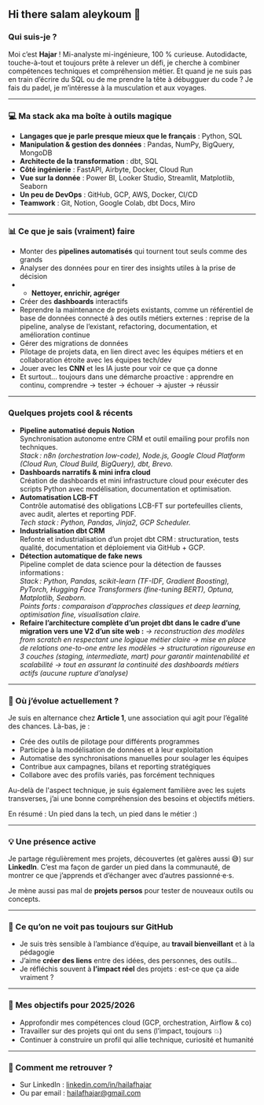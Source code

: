 ## Hi there salam aleykoum 👋
### Qui suis-je ?

Moi c’est **Hajar** ! Mi-analyste mi-ingénieure, 100 % curieuse. 
Autodidacte, touche-à-tout et toujours prête à relever un défi, je cherche à combiner compétences techniques et compréhension métier.
Et quand je ne suis pas en train d’écrire du SQL ou de me prendre la tête à débugguer du code ? Je fais du padel, je m’intéresse à la musculation et aux voyages.

---

### 💻 Ma stack aka ma boîte à outils magique

* **Langages que je parle presque mieux que le français** : Python, SQL
* **Manipulation & gestion des données** : Pandas, NumPy, BigQuery, MongoDB
* **Architecte de la transformation** : dbt, SQL
* **Côté ingénierie** : FastAPI, Airbyte, Docker, Cloud Run
* **Vue sur la donnée** : Power BI, Looker Studio, Streamlit, Matplotlib, Seaborn
* **Un peu de DevOps** : GitHub, GCP, AWS, Docker, CI/CD
* **Teamwork** : Git, Notion, Google Colab, dbt Docs, Miro

---

### 📊 Ce que je sais (vraiment) faire

* Monter des **pipelines automatisés** qui tournent tout seuls comme des grands
* Analyser des données pour en tirer des insights utiles à la prise de décision
* * **Nettoyer, enrichir, agréger**
* Créer des **dashboards** interactifs
* Reprendre la maintenance de projets existants, comme un référentiel de base de données connecté à des outils métiers externes : reprise de la pipeline, analyse de l’existant, refactoring, documentation, et amélioration continue
* Gérer des migrations de données 
* Pilotage de projets data, en lien direct avec les équipes métiers et en collaboration étroite avec les équipes tech/dev
* Jouer avec les **CNN** et les IA juste pour voir ce que ça donne
* Et surtout… toujours dans une démarche proactive : apprendre en continu, comprendre → tester → échouer → ajuster → réussir

---

### Quelques projets cool & récents

* **Pipeline automatisé depuis Notion**  
  Synchronisation autonome entre CRM et outil emailing pour profils non techniques.  
  *Stack : n8n (orchestration low-code), Node.js, Google Cloud Platform (Cloud Run, Cloud Build, BigQuery), dbt, Brevo.*
* **Dashboards narratifs & mini infra cloud**  
  Création de dashboards et mini infrastructure cloud pour exécuter des scripts Python avec modélisation, documentation et optimisation.
* **Automatisation LCB-FT**  
  Contrôle automatisé des obligations LCB-FT sur portefeuilles clients, avec audit, alertes et reporting PDF.  
  *Tech stack : Python, Pandas, Jinja2, GCP Scheduler.*
* **Industrialisation dbt CRM**  
  Refonte et industrialisation d’un projet dbt CRM : structuration, tests qualité, documentation et déploiement via GitHub + GCP.
* **Détection automatique de fake news**  
  Pipeline complet de data science pour la détection de fausses informations :  
  *Stack : Python, Pandas, scikit-learn (TF-IDF, Gradient Boosting), PyTorch, Hugging Face Transformers (fine-tuning BERT), Optuna, Matplotlib, Seaborn.*  
  *Points forts : comparaison d’approches classiques et deep learning, optimisation fine, visualisation claire.*
* **Refaire l’architecture complète d’un **projet dbt** dans le cadre d’une **migration** vers une V2 d’un site web :**
*→ reconstruction des modèles from scratch en respectant une logique métier claire*
*→ mise en place de relations one-to-one entre les modèles*
*→ structuration rigoureuse en 3 couches (staging, intermediate, mart) pour garantir maintenabilité et scalabilité*
*→ tout en assurant la continuité des dashboards métiers actifs (aucune rupture d’analyse)*

---

### 🏢 Où j’évolue actuellement ?

Je suis en alternance chez **Article 1**, une association qui agit pour l’égalité des chances. Là-bas, je :

* Crée des outils de pilotage pour différents programmes
* Participe à la modélisation de données et à leur exploitation
* Automatise des synchronisations manuelles pour soulager les équipes
* Contribue aux campagnes, bilans et reporting stratégiques
* Collabore avec des profils variés, pas forcément techniques

Au-delà de l'aspect technique, je suis également familière avec les sujets transverses, j’ai une bonne compréhension des besoins et objectifs métiers.

En résumé : Un pied dans la tech, un pied dans le métier :)

---

### 💡 Une présence active

Je partage régulièrement mes projets, découvertes (et galères aussi 😅) sur **LinkedIn**. C’est ma façon de garder un pied dans la communauté, de montrer ce que j’apprends et d’échanger avec d’autres passionné·e·s.

Je mène aussi pas mal de **projets persos** pour tester de nouveaux outils ou concepts.

---

### 💬 Ce qu’on ne voit pas toujours sur GitHub

* Je suis très sensible à l’ambiance d’équipe, au **travail bienveillant** et à la pédagogie
* J’aime **créer des liens** entre des idées, des personnes, des outils…
* Je réfléchis souvent à **l’impact réel** des projets : est-ce que ça aide vraiment ?

---

### 🎯 Mes objectifs pour 2025/2026

* Approfondir mes compétences cloud (GCP, orchestration, Airflow & co)
* Travailler sur des projets qui ont du sens (l’impact, toujours 💥)
* Continuer à construire un profil qui allie technique, curiosité et humanité

---

### 📢 Comment me retrouver ?

* Sur LinkedIn : [linkedin.com/in/hailafhajar](https://linkedin.com/in/hailafhajar)
* Ou par email : [hailafhajar@gmail.com](mailto:hailafhajar@gmail.com)

